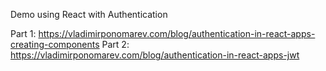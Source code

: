 Demo using React with Authentication

Part 1: https://vladimirponomarev.com/blog/authentication-in-react-apps-creating-components
Part 2: https://vladimirponomarev.com/blog/authentication-in-react-apps-jwt